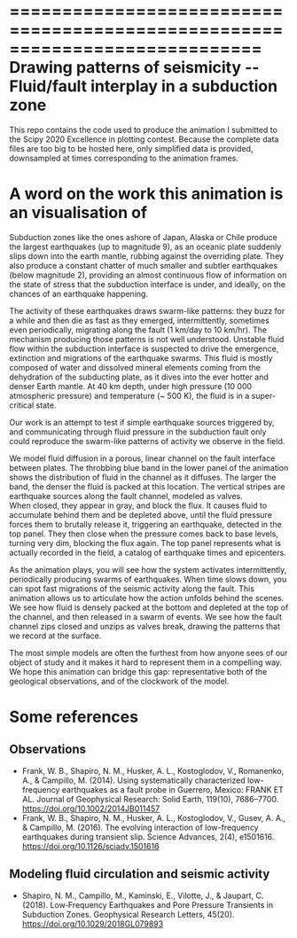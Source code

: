 ============================================================================
Drawing patterns of seismicity -- Fluid/fault interplay in a subduction zone
============================================================================

This repo contains the code used to produce the animation I submitted to the
Scipy 2020 Excellence in plotting contest. Because the complete
data files are too big to be hosted here, only simplified data is provided,
downsampled at times corresponding to the animation frames.

A word on the work this animation is an visualisation of
========================================================


Subduction zones like the ones ashore of Japan, Alaska or Chile produce the
largest earthquakes (up to magnitude 9), as an oceanic plate suddenly
slips down into the earth mantle, rubbing against the overriding plate.
They also produce a constant
chatter of much smaller and subtler earthquakes (below magnitude 2), providing 
an almost continuous flow of information on the state of stress that the subduction
interface is under, and ideally, on the chances of an earthquake happening.

The activity of these earthquakes draws swarm-like patterns: they buzz for a while and then die as fast as they emerged, intermittently, sometimes even periodically, migrating along the fault (1 km/day to 10 km/hr). The mechanism producing those patterns is not well understood. Unstable fluid flow within the subduction interface is suspected to drive the emergence, extinction and migrations of the earthquake swarms. This fluid is mostly composed of water and dissolved mineral elements coming from the dehydration of the subducting plate, as it dives into the ever hotter and denser Earth mantle. At 40 km depth, under high pressure (10 000 atmospheric pressure) and temperature (~ 500 K), the fluid is in a super-critical state.

Our work is an attempt to test if simple earthquake sources triggered by, and
communicating through fluid pressure in the subduction fault only could
reproduce the swarm-like patterns of activity we observe in the field.

We model fluid diffusion in a porous, linear channel on the fault interface
between plates. The throbbing blue band in the lower panel of the animation
shows the distribution of fluid in the channel as it diffuses. The larger the
band, the denser the fluid is packed at this location. The vertical stripes are earthquake sources along the fault channel, modeled as valves.  
When closed, they appear in gray, and block the flux. It causes fluid to
accumulate behind them and be depleted above, until the fluid pressure forces
them to brutally release it, triggering an earthquake, detected in the
top panel. They then close when the pressure comes back to base
levels, turning very dim, blocking the flux again.
The top panel represents what is actually recorded in the field, a
catalog of earthquake times and epicenters. 

As the animation plays, you will see how the system activates intermittently, periodically producing swarms of earthquakes. When time slows down, you can spot fast migrations of the seismic activity along the fault. This animation allows us to articulate how
the action unfolds behind the scenes. We see how fluid is densely packed at the
bottom and depleted at the top of the channel, and then released in a swarm of
events. We see how the fault channel zips closed and unzips as valves
break, drawing the patterns that we record at the surface.

The most simple models are often the furthest from how anyone sees of our
object of study and it makes it hard to represent them in a compelling way. We hope this animation can bridge this gap: representative both of the geological observations, and of the clockwork of the model.

Some references
===============
Observations
------------
+ Frank, W. B., Shapiro, N. M., Husker, A. L., Kostoglodov, V., Romanenko, A., & Campillo, M. (2014). Using systematically characterized low-frequency earthquakes as a fault probe in Guerrero, Mexico: FRANK ET AL. Journal of Geophysical Research: Solid Earth, 119(10), 7686–7700. https://doi.org/10.1002/2014JB011457
+ Frank, W. B., Shapiro, N. M., Husker, A. L., Kostoglodov, V., Gusev, A. A., & Campillo, M. (2016). The evolving interaction of low-frequency earthquakes during transient slip. Science Advances, 2(4), e1501616. https://doi.org/10.1126/sciadv.1501616

Modeling fluid circulation and seismic activity
-----------------------------------------------
+ Shapiro, N. M., Campillo, M., Kaminski, E., Vilotte, J., & Jaupart, C. (2018). Low‐Frequency Earthquakes and Pore Pressure Transients in Subduction Zones. Geophysical Research Letters, 45(20). https://doi.org/10.1029/2018GL079893
